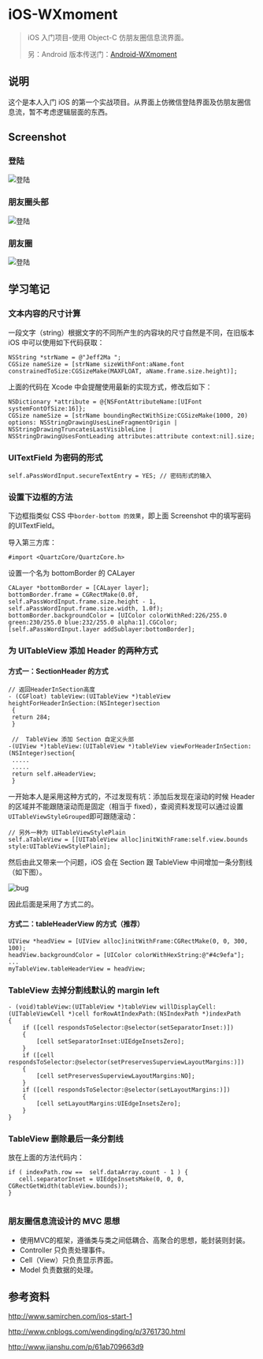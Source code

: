 # iOS-WXmoment

> iOS 入门项目-使用 Object-C 仿朋友圈信息流界面。
> 
> 另：Android 版本传送门：[Android-WXmoment](https://github.com/Jeff2Ma/Android-WXmoment)

## 说明

这个是本人入门 iOS 的第一个实战项目。从界面上仿微信登陆界面及仿朋友圈信息流，暂不考虑逻辑层面的东西。

## Screenshot

### 登陆
![登陆](./_screenshot/login.png)

### 朋友圈头部

![登陆](./_screenshot/wxmoment.png)

### 朋友圈

![登陆](./_screenshot/wxmoment2.png)

## 学习笔记

### 文本内容的尺寸计算

一段文字（string）根据文字的不同所产生的内容块的尺寸自然是不同，在旧版本 iOS 中可以使用如下代码获取：

``` Object-C
NSString *strName = @"Jeff2Ma ";
CGSize nameSize = [strName sizeWithFont:aName.font constrainedToSize:CGSizeMake(MAXFLOAT, aName.frame.size.height)];
```
上面的代码在 Xcode 中会提醒使用最新的实现方式，修改后如下：

``` Object-C
NSDictionary *attribute = @{NSFontAttributeName:[UIFont systemFontOfSize:16]};
CGSize nameSize = [strName boundingRectWithSize:CGSizeMake(1000, 20) options: NSStringDrawingUsesLineFragmentOrigin | NSStringDrawingTruncatesLastVisibleLine | NSStringDrawingUsesFontLeading attributes:attribute context:nil].size;
```

### UITextField 为密码的形式

``` Object-C
self.aPassWordInput.secureTextEntry = YES; // 密码形式的输入
```

### 设置下边框的方法

下边框指类似 CSS 中`border-bottom 的效果`，即上面 Screenshot 中的填写密码的UITextField。

导入第三方库：

``` Object-C
#import <QuartzCore/QuartzCore.h>
```
设置一个名为 bottomBorder 的 CALayer

``` Object-C
CALayer *bottomBorder = [CALayer layer];
bottomBorder.frame = CGRectMake(0.0f, self.aPassWordInput.frame.size.height - 1, self.aPassWordInput.frame.size.width, 1.0f);
bottomBorder.backgroundColor = [UIColor colorWithRed:226/255.0 green:230/255.0 blue:232/255.0 alpha:1].CGColor;
[self.aPassWordInput.layer addSublayer:bottomBorder];
```

### 为 UITableView 添加 Header 的两种方式

#### 方式一：SectionHeader 的方式

``` Object-C
// 返回HeaderInSection高度
- (CGFloat) tableView:(UITableView *)tableView heightForHeaderInSection:(NSInteger)section
 {
 return 284;
 }
 
 //  TableView 添加 Section 自定义头部
-(UIView *)tableView:(UITableView *)tableView viewForHeaderInSection:(NSInteger)section{
 .....
 .....
 return self.aHeaderView;
 }
```

一开始本人是采用这种方式的，不过发现有坑：添加后发现在滚动的时候 Header 的区域并不能跟随滚动而是固定（相当于 fixed），查阅资料发现可以通过设置`UITableViewStyleGrouped`即可跟随滚动：

``` Object-C
// 另外一种为 UITableViewStylePlain
self.aTableView = [[UITableView alloc]initWithFrame:self.view.bounds style:UITableViewStylePlain];
```

然后由此又带来一个问题，iOS 会在 Section 跟 TableView 中间增加一条分割线（如下图）。

![bug](./_screenshot/bug.png)

因此后面是采用了方式二的。

#### 方式二：tableHeaderView 的方式（推荐）

``` Object-C
UIView *headView = [UIView alloc]initWithFrame:CGRectMake(0, 0, 300, 100);
headView.backgroundColor = [UIColor colorWithHexString:@"#4c9efa"];
...
myTableView.tableHeaderView = headView;
```

### TableView 去掉分割线默认的 margin left

``` Object-C
- (void)tableView:(UITableView *)tableView willDisplayCell:(UITableViewCell *)cell forRowAtIndexPath:(NSIndexPath *)indexPath
{
    if ([cell respondsToSelector:@selector(setSeparatorInset:)])
    {
        [cell setSeparatorInset:UIEdgeInsetsZero];
    }
    if ([cell respondsToSelector:@selector(setPreservesSuperviewLayoutMargins:)])
    {
        [cell setPreservesSuperviewLayoutMargins:NO];
    }
    if ([cell respondsToSelector:@selector(setLayoutMargins:)])
    {
        [cell setLayoutMargins:UIEdgeInsetsZero];
    }    
}

``` 

### TableView 删除最后一条分割线

放在上面的方法代码内：

``` Object-C
if ( indexPath.row ==  self.dataArray.count - 1 ) {
   cell.separatorInset = UIEdgeInsetsMake(0, 0, 0, CGRectGetWidth(tableView.bounds));
}
    
``` 

### 朋友圈信息流设计的 MVC 思想

- 使用MVC的框架，遵循类与类之间低耦合、高聚合的思想，能封装则封装。
- Controller 只负责处理事件。
- Cell（View）只负责显示界面。
- Model 负责数据的处理。


## 参考资料

http://www.samirchen.com/ios-start-1

http://www.cnblogs.com/wendingding/p/3761730.html

http://www.jianshu.com/p/61ab709663d9

